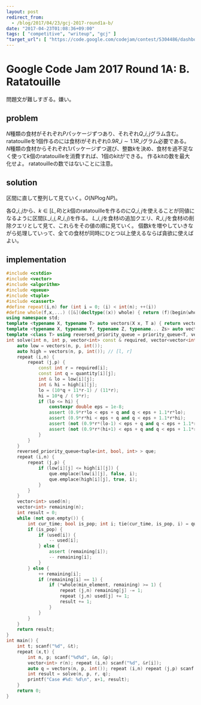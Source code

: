 ```yaml
---
layout: post
redirect_from:
  - /blog/2017/04/23/gcj-2017-round1a-b/
date: "2017-04-23T01:08:36+09:00"
tags: [ "competitive", "writeup", "gcj" ]
"target_url": [ "https://code.google.com/codejam/contest/5304486/dashboard#s=p1" ]
---
```


# Google Code Jam 2017 Round 1A: B. Ratatouille

問題文が難しすぎる。嫌い。

## problem

$N$種類の食材がそれぞれ$P$パッケージずつあり、それぞれ$Q\_{i,j}$グラム含む。
ratatouilleを$1$個作るのには食材$i$がそれぞれ$0.9R\_i \sim 1.1R\_i$グラム必要である。
$N$種類の食材からそれぞれ$1$パッケージずつ選び、整数$k$を決め、食材を過不足なく使って$k$個のratatouilleを消費すれば、$1$個のkitができる。
作るkitの数を最大化せよ。
ratatouilleの数ではないことに注意。

## solution

区間に直して整列して見ていく。$O(NP \log {NP})$。

各$Q\_{i,j}$から、$k \in [L, R)$と$k$個のratatouilleを作るのに$Q\_{i,j}$を使えることが同値になるように区間$[L\_{i,j}, R\_{i,j})$を作る。
$L\_{i,j}$を食材$i$の追加クエリ、$R\_{i,j}$を食材$i$の削除クエリとして見て、これらをその値の順に見ていく。
個数$k$を増やしていきながら処理していって、全ての食材が同時にひとつ以上使えるならば貪欲に使えばよい。

## implementation

``` c++
#include <cstdio>
#include <vector>
#include <algorithm>
#include <queue>
#include <tuple>
#include <cassert>
#define repeat(i,n) for (int i = 0; (i) < int(n); ++(i))
#define whole(f,x,...) ([&](decltype((x)) whole) { return (f)(begin(whole), end(whole), ## __VA_ARGS__); })(x)
using namespace std;
template <typename X, typename T> auto vectors(X x, T a) { return vector<T>(x, a); }
template <typename X, typename Y, typename Z, typename... Zs> auto vectors(X x, Y y, Z z, Zs... zs) { auto cont = vectors(y, z, zs...); return vector<decltype(cont)>(x, cont); }
template <class T> using reversed_priority_queue = priority_queue<T, vector<T>, greater<T> >;
int solve(int n, int p, vector<int> const & required, vector<vector<int> > const & quantity) {
    auto low = vectors(n, p, int());
    auto high = vectors(n, p, int()); // [l, r]
    repeat (i,n) {
        repeat (j,p) {
            const int r = required[i];
            const int q = quantity[i][j];
            int & lo = low[i][j];
            int & hi = high[i][j];
            lo = (10*q + 11*r-1) / (11*r);
            hi = 10*q / ( 9*r);
            if (lo <= hi) {
                constexpr double eps = 1e-8;
                assert (0.9*r*lo < eps + q and q < eps + 1.1*r*lo);
                assert (0.9*r*hi < eps + q and q < eps + 1.1*r*hi);
                assert (not (0.9*r*(lo-1) < eps + q and q < eps + 1.1*r*(lo-1)));
                assert (not (0.9*r*(hi+1) < eps + q and q < eps + 1.1*r*(hi+1)));
            }
        }
    }
    reversed_priority_queue<tuple<int, bool, int> > que;
    repeat (i,n) {
        repeat (j,p) {
            if (low[i][j] <= high[i][j]) {
                que.emplace(low[i][j], false, i);
                que.emplace(high[i][j], true, i);
            }
        }
    }
    vector<int> used(n);
    vector<int> remaining(n);
    int result = 0;
    while (not que.empty()) {
        int cur_time; bool is_pop; int i; tie(cur_time, is_pop, i) = que.top(); que.pop();
        if (is_pop) {
            if (used[i]) {
                -- used[i];
            } else {
                assert (remaining[i]);
                -- remaining[i];
            }
        } else {
            ++ remaining[i];
            if (remaining[i] == 1) {
                if (*whole(min_element, remaining) >= 1) {
                    repeat (j,n) remaining[j] -= 1;
                    repeat (j,n) used[j] += 1;
                    result += 1;
                }
            }
        }
    }
    return result;
}
int main() {
    int t; scanf("%d", &t);
    repeat (x,t) {
        int n, p; scanf("%d%d", &n, &p);
        vector<int> r(n); repeat (i,n) scanf("%d", &r[i]);
        auto q = vectors(n, p, int()); repeat (i,n) repeat (j,p) scanf("%d", &q[i][j]);
        int result = solve(n, p, r, q);
        printf("Case #%d: %d\n", x+1, result);
    }
    return 0;
}
```
